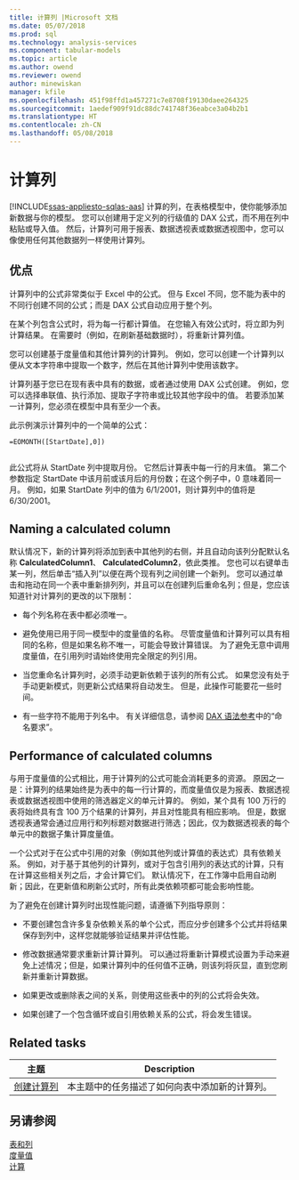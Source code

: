```yaml
---
title: 计算列 |Microsoft 文档
ms.date: 05/07/2018
ms.prod: sql
ms.technology: analysis-services
ms.component: tabular-models
ms.topic: article
ms.author: owend
ms.reviewer: owend
author: minewiskan
manager: kfile
ms.openlocfilehash: 451f98ffd1a457271c7e8708f19130daee264325
ms.sourcegitcommit: 1aedef909f91dc88dc741748f36eabce3a04b2b1
ms.translationtype: HT
ms.contentlocale: zh-CN
ms.lasthandoff: 05/08/2018
---
```

# <a name="calculated-columns"></a>计算列
[!INCLUDE[ssas-appliesto-sqlas-aas](../../includes/ssas-appliesto-sqlas-aas.md)]
  计算的列，在表格模型中，使你能够添加新数据与你的模型。 您可以创建用于定义列的行级值的 DAX 公式，而不用在列中粘贴或导入值。 然后，计算列可用于报表、数据透视表或数据透视图中，您可以像使用任何其他数据列一样使用计算列。  
 
  
  
##  <a name="bkmk_understanding"></a> 优点  
 计算列中的公式非常类似于 Excel 中的公式。 但与 Excel 不同，您不能为表中的不同行创建不同的公式；而是 DAX 公式自动应用于整个列。  
  
 在某个列包含公式时，将为每一行都计算值。 在您输入有效公式时，将立即为列计算结果。 在需要时（例如，在刷新基础数据时），将重新计算列值。  
  
 您可以创建基于度量值和其他计算列的计算列。 例如，您可以创建一个计算列以便从文本字符串中提取一个数字，然后在其他计算列中使用该数字。  
  
 计算列基于您已在现有表中具有的数据，或者通过使用 DAX 公式创建。 例如，您可以选择串联值、执行添加、提取子字符串或比较其他字段中的值。 若要添加某一计算列，您必须在模型中具有至少一个表。  
  
 此示例演示计算列中的一个简单的公式：  
  
```  
=EOMONTH([StartDate],0])  
  
```  
  
 此公式将从 StartDate 列中提取月份。 它然后计算表中每一行的月末值。 第二个参数指定 StartDate 中该月前或该月后的月份数；在这个例子中，0 意味着同一月。 例如，如果 StartDate 列中的值为 6/1/2001，则计算列中的值将是 6/30/2001。  
  
##  <a name="bkmk_naming"></a> Naming a calculated column  
 默认情况下，新的计算列将添加到表中其他列的右侧，并且自动向该列分配默认名称 **CalculatedColumn1**、 **CalculatedColumn2**，依此类推。 您也可以右键单击某一列，然后单击“插入列”以便在两个现有列之间创建一个新列。 您可以通过单击和拖动在同一个表中重新排列列，并且可以在创建列后重命名列；但是，您应该知道针对计算列的更改的以下限制：  
  
-   每个列名称在表中都必须唯一。  
  
-   避免使用已用于同一模型中的度量值的名称。 尽管度量值和计算列可以具有相同的名称，但是如果名称不唯一，可能会导致计算错误。 为了避免无意中调用度量值，在引用列时请始终使用完全限定的列引用。  
  
-   当您重命名计算列时，必须手动更新依赖于该列的所有公式。 如果您没有处于手动更新模式，则更新公式结果将自动发生。 但是，此操作可能要花一些时间。  
  
-   有一些字符不能用于列名中。 有关详细信息，请参阅 [DAX 语法参考](http://msdn.microsoft.com/en-us/098630f4-7d1d-467e-976c-99b2279430d5)中的“命名要求”。  
  
##  <a name="bkmk_perf"></a> Performance of calculated columns  
 与用于度量值的公式相比，用于计算列的公式可能会消耗更多的资源。 原因之一是：计算列的结果始终是为表中的每一行计算的，而度量值仅是为报表、数据透视表或数据透视图中使用的筛选器定义的单元计算的。 例如，某个具有 100 万行的表将始终具有含 100 万个结果的计算列，并且对性能具有相应影响。 但是，数据透视表通常会通过应用行和列标题对数据进行筛选；因此，仅为数据透视表的每个单元中的数据子集计算度量值。  
  
 一个公式对于在公式中引用的对象（例如其他列或计算值的表达式）具有依赖关系。 例如，对于基于其他列的计算列，或对于包含引用列的表达式的计算，只有在计算这些相关列之后，才会计算它们。 默认情况下，在工作簿中启用自动刷新；因此，在更新值和刷新公式时，所有此类依赖项都可能会影响性能。  
  
 为了避免在创建计算列时出现性能问题，请遵循下列指导原则：  
  
-   不要创建包含许多复杂依赖关系的单个公式，而应分步创建多个公式并将结果保存到列中，这样您就能够验证结果并评估性能。  
  
-   修改数据通常要求重新计算计算列。 可以通过将重新计算模式设置为手动来避免上述情况；但是，如果计算列中的任何值不正确，则该列将灰显，直到您刷新并重新计算数据。  
  
-   如果更改或删除表之间的关系，则使用这些表中的列的公式将会失效。  
  
-   如果创建了一个包含循环或自引用依赖关系的公式，将会发生错误。  
  
##  <a name="bkmk_rel_tasks"></a> Related tasks  
  
|主题|Description|  
|-----------|-----------------|  
|[创建计算列](../../analysis-services/tabular-models/ssas-calculated-columns-create-a-calculated-column.md)|本主题中的任务描述了如何向表中添加新的计算列。|  
  
## <a name="see-also"></a>另请参阅  
 [表和列](../../analysis-services/tabular-models/tables-and-columns-ssas-tabular.md)   
 [度量值](../../analysis-services/tabular-models/measures-ssas-tabular.md)   
 [计算](../../analysis-services/tabular-models/calculations-ssas-tabular.md)  
  
  
